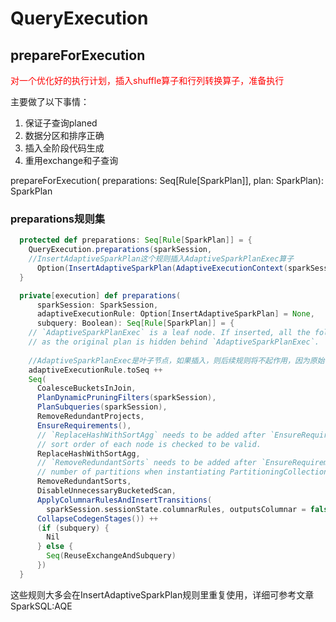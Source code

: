# QueryExecution

## prepareForExecution

<font color=red>对一个优化好的执行计划，插入shuffle算子和行列转换算子，准备执行</font>

主要做了以下事情：

1. 保证子查询planed
2. 数据分区和排序正确
3. 插入全阶段代码生成
4. 重用exchange和子查询

prepareForExecution(
    preparations: Seq[Rule[SparkPlan]],
    plan: SparkPlan): SparkPlan

### preparations规则集

```scala
  protected def preparations: Seq[Rule[SparkPlan]] = {
    QueryExecution.preparations(sparkSession,
    //InsertAdaptiveSparkPlan这个规则插入AdaptiveSparkPlanExec算子                                
      Option(InsertAdaptiveSparkPlan(AdaptiveExecutionContext(sparkSession, this))), false)
  }

  private[execution] def preparations(
      sparkSession: SparkSession,
      adaptiveExecutionRule: Option[InsertAdaptiveSparkPlan] = None,
      subquery: Boolean): Seq[Rule[SparkPlan]] = {
    // `AdaptiveSparkPlanExec` is a leaf node. If inserted, all the following rules will be no-op
    // as the original plan is hidden behind `AdaptiveSparkPlanExec`.
    
    //AdaptiveSparkPlanExec是叶子节点，如果插入，则后续规则将不起作用，因为原始计划是AdaptiveSparkPlanExec的子树 
    adaptiveExecutionRule.toSeq ++
    Seq(
      CoalesceBucketsInJoin,
      PlanDynamicPruningFilters(sparkSession),
      PlanSubqueries(sparkSession),
      RemoveRedundantProjects,
      EnsureRequirements(),
      // `ReplaceHashWithSortAgg` needs to be added after `EnsureRequirements` to guarantee the
      // sort order of each node is checked to be valid.
      ReplaceHashWithSortAgg,
      // `RemoveRedundantSorts` needs to be added after `EnsureRequirements` to guarantee the same
      // number of partitions when instantiating PartitioningCollection.
      RemoveRedundantSorts,
      DisableUnnecessaryBucketedScan,
      ApplyColumnarRulesAndInsertTransitions(
        sparkSession.sessionState.columnarRules, outputsColumnar = false),
      CollapseCodegenStages()) ++
      (if (subquery) {
        Nil
      } else {
        Seq(ReuseExchangeAndSubquery)
      })
  }
```

这些规则大多会在InsertAdaptiveSparkPlan规则里重复使用，详细可参考文章SparkSQL:AQE
